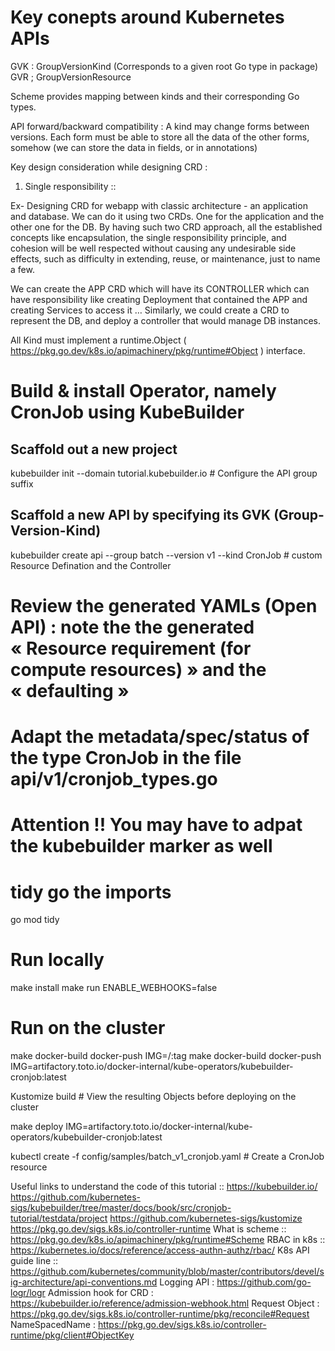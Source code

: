 
# Key conepts around Kubernetes APIs

GVK : GroupVersionKind (Corresponds to a given root Go type in package)
GVR ; GroupVersionResource

Scheme provides mapping between kinds and their corresponding Go types.

API forward/backward compatibility :  A kind may change forms between versions. Each form must be able to store all the data of the other forms, somehow (we can store the data in fields, or in annotations)

Key design consideration while designing CRD :

1. Single responsibility ::

Ex- Designing CRD for webapp with classic architecture - an application and database. We can do it using two CRDs. One for the application and the other one for the DB. By having such two CRD approach, all the established concepts like encapsulation, the single responsibility principle, and cohesion will be well respected without causing any undesirable side effects, such as difficulty in extending, reuse, or maintenance, just to name a few.

We can create the APP CRD which will have its CONTROLLER which can have responsibility like creating Deployment that contained the APP and creating Services to access it … Similarly, we could create a CRD to represent the DB, and deploy a controller that would manage DB instances.

All Kind must implement a runtime.Object ( https://pkg.go.dev/k8s.io/apimachinery/pkg/runtime#Object ) interface.

# Build & install Operator, namely CronJob using KubeBuilder

## Scaffold out a new project
kubebuilder init --domain tutorial.kubebuilder.io    # Configure the API group suffix
## Scaffold a new API by specifying its GVK (Group-Version-Kind)
kubebuilder create api --group batch --version v1 --kind CronJob   # custom Resource Defination and the Controller

# Review the generated YAMLs (Open API) : note the the generated « Resource requirement (for compute resources) » and the « defaulting »
# Adapt the metadata/spec/status of the type CronJob in the file api/v1/cronjob_types.go
# Attention !!  You may have to adpat the kubebuilder marker as well

# tidy go the imports
go mod tidy

# Run locally
make install
make run ENABLE_WEBHOOKS=false

# Run on the cluster

make docker-build docker-push IMG=<some-registry>/<project-name>:tag
make docker-build docker-push IMG=artifactory.toto.io/docker-internal/kube-operators/kubebuilder-cronjob:latest

Kustomize build # View the resulting Objects before deploying on the cluster

make deploy IMG=artifactory.toto.io/docker-internal/kube-operators/kubebuilder-cronjob:latest

kubectl create -f config/samples/batch_v1_cronjob.yaml    # Create a CronJob resource

Useful links to understand the code of this tutorial ::
https://kubebuilder.io/
https://github.com/kubernetes-sigs/kubebuilder/tree/master/docs/book/src/cronjob-tutorial/testdata/project
https://github.com/kubernetes-sigs/kustomize
https://pkg.go.dev/sigs.k8s.io/controller-runtime
What is scheme :: https://pkg.go.dev/k8s.io/apimachinery/pkg/runtime#Scheme
RBAC in k8s :: https://kubernetes.io/docs/reference/access-authn-authz/rbac/
K8s API guide line :: https://github.com/kubernetes/community/blob/master/contributors/devel/sig-architecture/api-conventions.md
Logging API : https://github.com/go-logr/logr
Admission hook for CRD : https://kubebuilder.io/reference/admission-webhook.html
Request Object : https://pkg.go.dev/sigs.k8s.io/controller-runtime/pkg/reconcile#Request
NameSpacedName : https://pkg.go.dev/sigs.k8s.io/controller-runtime/pkg/client#ObjectKey